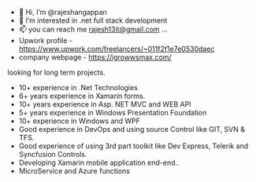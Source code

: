 - 👋 Hi, I’m @rajeshangappan
- 👀 I’m interested in .net full stack development
- 📫 you can reach me rajesh13it@gmail.com ...
- Upwork profile - https://www.upwork.com/freelancers/~011f2f1e7e0530daec
- company webpage - https://igrowwsmax.com/


looking for long term projects.

- 10+ experience in .Net Technologies
- 6+ years experience in Xamarin forms.
- 10+ years experience in Asp. NET MVC and WEB API
- 5+ years experience in Windows Presentation Foundation
- 10+ experience in Windows and WPF
- Good experience in DevOps and using source Control like GIT, SVN & TFS.
- Good experience of using 3rd part toolkit like Dev Express, Telerik and Syncfusion Controls.
- Developing Xamarin mobile application end-end..
- MicroService and Azure functions

